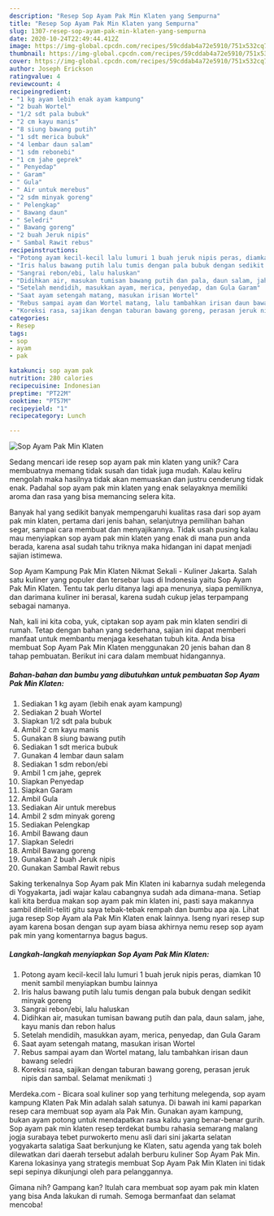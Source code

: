 ```yaml
---
description: "Resep Sop Ayam Pak Min Klaten yang Sempurna"
title: "Resep Sop Ayam Pak Min Klaten yang Sempurna"
slug: 1307-resep-sop-ayam-pak-min-klaten-yang-sempurna
date: 2020-10-24T22:49:44.412Z
image: https://img-global.cpcdn.com/recipes/59cddab4a72e5910/751x532cq70/sop-ayam-pak-min-klaten-foto-resep-utama.jpg
thumbnail: https://img-global.cpcdn.com/recipes/59cddab4a72e5910/751x532cq70/sop-ayam-pak-min-klaten-foto-resep-utama.jpg
cover: https://img-global.cpcdn.com/recipes/59cddab4a72e5910/751x532cq70/sop-ayam-pak-min-klaten-foto-resep-utama.jpg
author: Joseph Erickson
ratingvalue: 4
reviewcount: 4
recipeingredient:
- "1 kg ayam lebih enak ayam kampung"
- "2 buah Wortel"
- "1/2 sdt pala bubuk"
- "2 cm kayu manis"
- "8 siung bawang putih"
- "1 sdt merica bubuk"
- "4 lembar daun salam"
- "1 sdm rebonebi"
- "1 cm jahe geprek"
- " Penyedap"
- " Garam"
- " Gula"
- " Air untuk merebus"
- "2 sdm minyak goreng"
- " Pelengkap"
- " Bawang daun"
- " Seledri"
- " Bawang goreng"
- "2 buah Jeruk nipis"
- " Sambal Rawit rebus"
recipeinstructions:
- "Potong ayam kecil-kecil lalu lumuri 1 buah jeruk nipis peras, diamkan 10 menit sambil menyiapkan bumbu lainnya"
- "Iris halus bawang putih lalu tumis dengan pala bubuk dengan sedikit minyak goreng"
- "Sangrai rebon/ebi, lalu haluskan"
- "Didihkan air, masukan tumisan bawang putih dan pala, daun salam, jahe, kayu manis dan rebon halus"
- "Setelah mendidih, masukkan ayam, merica, penyedap, dan Gula Garam"
- "Saat ayam setengah matang, masukan irisan Wortel"
- "Rebus sampai ayam dan Wortel matang, lalu tambahkan irisan daun bawang seledri"
- "Koreksi rasa, sajikan dengan taburan bawang goreng, perasan jeruk nipis dan sambal. Selamat menikmati :)"
categories:
- Resep
tags:
- sop
- ayam
- pak

katakunci: sop ayam pak 
nutrition: 280 calories
recipecuisine: Indonesian
preptime: "PT22M"
cooktime: "PT57M"
recipeyield: "1"
recipecategory: Lunch

---
```



![Sop Ayam Pak Min Klaten](https://img-global.cpcdn.com/recipes/59cddab4a72e5910/751x532cq70/sop-ayam-pak-min-klaten-foto-resep-utama.jpg)

Sedang mencari ide resep sop ayam pak min klaten yang unik? Cara membuatnya memang tidak susah dan tidak juga mudah. Kalau keliru mengolah maka hasilnya tidak akan memuaskan dan justru cenderung tidak enak. Padahal sop ayam pak min klaten yang enak selayaknya memiliki aroma dan rasa yang bisa memancing selera kita.

Banyak hal yang sedikit banyak mempengaruhi kualitas rasa dari sop ayam pak min klaten, pertama dari jenis bahan, selanjutnya pemilihan bahan segar, sampai cara membuat dan menyajikannya. Tidak usah pusing kalau mau menyiapkan sop ayam pak min klaten yang enak di mana pun anda berada, karena asal sudah tahu triknya maka hidangan ini dapat menjadi sajian istimewa.

Sop Ayam Kampung Pak Min Klaten Nikmat Sekali - Kuliner Jakarta. Salah satu kuliner yang populer dan tersebar luas di Indonesia yaitu Sop Ayam Pak Min Klaten. Tentu tak perlu ditanya lagi apa menunya, siapa pemiliknya, dan darimana kuliner ini berasal, karena sudah cukup jelas terpampang sebagai namanya.


Nah, kali ini kita coba, yuk, ciptakan sop ayam pak min klaten sendiri di rumah. Tetap dengan bahan yang sederhana, sajian ini dapat memberi manfaat untuk membantu menjaga kesehatan tubuh kita. Anda bisa membuat Sop Ayam Pak Min Klaten menggunakan 20 jenis bahan dan 8 tahap pembuatan. Berikut ini cara dalam membuat hidangannya.

<!--inarticleads1-->

##### Bahan-bahan dan bumbu yang dibutuhkan untuk pembuatan Sop Ayam Pak Min Klaten:

1. Sediakan 1 kg ayam (lebih enak ayam kampung)
1. Sediakan 2 buah Wortel
1. Siapkan 1/2 sdt pala bubuk
1. Ambil 2 cm kayu manis
1. Gunakan 8 siung bawang putih
1. Sediakan 1 sdt merica bubuk
1. Gunakan 4 lembar daun salam
1. Sediakan 1 sdm rebon/ebi
1. Ambil 1 cm jahe, geprek
1. Siapkan  Penyedap
1. Siapkan  Garam
1. Ambil  Gula
1. Sediakan  Air untuk merebus
1. Ambil 2 sdm minyak goreng
1. Sediakan  Pelengkap
1. Ambil  Bawang daun
1. Siapkan  Seledri
1. Ambil  Bawang goreng
1. Gunakan 2 buah Jeruk nipis
1. Gunakan  Sambal Rawit rebus


Saking terkenalnya Sop Ayam pak Min Klaten ini kabarnya sudah melegenda di Yogyakarta, jadi wajar kalau cabangnya sudah ada dimana-mana. Setiap kali kita berdua makan sop ayam pak min klaten ini, pasti saya makannya sambil diteliti-teliti gitu saya tebak-tebak rempah dan bumbu apa aja. Lihat juga resep Sop Ayam ala Pak Min Klaten enak lainnya. Iseng nyari resep sup ayam karena bosan dengan sup ayam biasa akhirnya nemu resep sop ayam pak min yang komentarnya bagus bagus. 

<!--inarticleads2-->

##### Langkah-langkah menyiapkan Sop Ayam Pak Min Klaten:

1. Potong ayam kecil-kecil lalu lumuri 1 buah jeruk nipis peras, diamkan 10 menit sambil menyiapkan bumbu lainnya
1. Iris halus bawang putih lalu tumis dengan pala bubuk dengan sedikit minyak goreng
1. Sangrai rebon/ebi, lalu haluskan
1. Didihkan air, masukan tumisan bawang putih dan pala, daun salam, jahe, kayu manis dan rebon halus
1. Setelah mendidih, masukkan ayam, merica, penyedap, dan Gula Garam
1. Saat ayam setengah matang, masukan irisan Wortel
1. Rebus sampai ayam dan Wortel matang, lalu tambahkan irisan daun bawang seledri
1. Koreksi rasa, sajikan dengan taburan bawang goreng, perasan jeruk nipis dan sambal. Selamat menikmati :)


Merdeka.com - Bicara soal kuliner sop yang terhitung melegenda, sop ayam kampung Klaten Pak Min adalah salah satunya. Di bawah ini kami paparkan resep cara membuat sop ayam ala Pak Min. Gunakan ayam kampung, bukan ayam potong untuk mendapatkan rasa kaldu yang benar-benar gurih. Sop ayam pak min klaten resep terdekat bumbu rahasia semarang malang jogja surabaya tebet purwokerto menu asli dari sini jakarta selatan yogyakarta salatiga Saat berkunjung ke Klaten, satu agenda yang tak boleh dilewatkan dari daerah tersebut adalah berburu kuliner Sop Ayam Pak Min. Karena lokasinya yang strategis membuat Sop Ayam Pak Min Klaten ini tidak sepi sepinya dikunjungi oleh para pelanggannya. 

Gimana nih? Gampang kan? Itulah cara membuat sop ayam pak min klaten yang bisa Anda lakukan di rumah. Semoga bermanfaat dan selamat mencoba!
